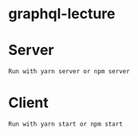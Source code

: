# graphql-lecture

# Server

`Run with yarn server or npm server`

# Client

`Run with yarn start or npm start`
